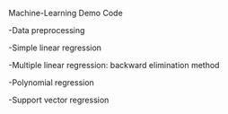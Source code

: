  Machine-Learning Demo Code

-Data preprocessing

-Simple linear regression

-Multiple linear regression: backward elimination method

-Polynomial regression

-Support vector regression
